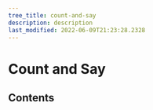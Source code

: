 ```yaml
---
tree_title: count-and-say
description: description
last_modified: 2022-06-09T21:23:28.2328
---
```


# Count and Say

## Contents
